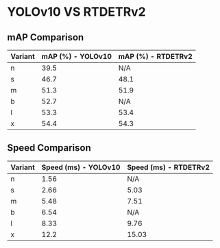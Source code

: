 ---
---

# YOLOv10 VS RTDETRv2

## mAP Comparison

| Variant | mAP (%) - YOLOv10 | mAP (%) - RTDETRv2 |
| ------- | ----------------- | ------------------ |
| n       | 39.5              | N/A                |
| s       | 46.7              | 48.1               |
| m       | 51.3              | 51.9               |
| b       | 52.7              | N/A                |
| l       | 53.3              | 53.4               |
| x       | 54.4              | 54.3               |

## Speed Comparison

| Variant | Speed (ms) - YOLOv10 | Speed (ms) - RTDETRv2 |
| ------- | -------------------- | --------------------- |
| n       | 1.56                 | N/A                   |
| s       | 2.66                 | 5.03                  |
| m       | 5.48                 | 7.51                  |
| b       | 6.54                 | N/A                   |
| l       | 8.33                 | 9.76                  |
| x       | 12.2                 | 15.03                 |
